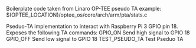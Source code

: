 Boilerplate code taken from Linaro OP-TEE pseudo TA example:
	$(OPTEE_LOCATION)/optee_os/core/arch/arm/pta/stats.c

Pseduo-TA implementation to interact with Raspberry Pi 3 GPIO pin 18.
Exposes the following TA commands:
GPIO_ON
	Send high signal to GPIO 18
GPIO_OFF
	Send low signal to GPIO 18
TEST_PSEUDO_TA
	Test Pseduo TA